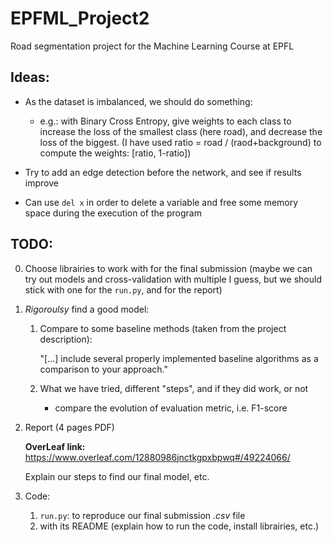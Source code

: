 # EPFML_Project2
Road segmentation project for the Machine Learning Course at EPFL

## Ideas:
* As the dataset is imbalanced, we should do something:
   * e.g.: with Binary Cross Entropy, give weights to each class to increase the loss of the smallest class (here road), and decrease the loss of the biggest. (I have used ratio = road / (raod+background) to compute the weights: [ratio, 1-ratio])

* Try to add an edge detection before the network, and see if results improve

* Can use `del x` in order to delete a variable and free some memory space during the execution of the program

## TODO:
0. Choose librairies to work with for the final submission (maybe we can try out models and cross-validation with multiple I guess, but we should stick with one for the `run.py`, and for the report)

1. *Rigoroulsy* find a good model:
   1. Compare to some baseline methods (taken from the project description):
   
      "[...] include several properly implemented baseline algorithms as a comparison to your approach."
   
   2. What we have tried, different "steps", and if they did work, or not
      * compare the evolution of evaluation metric, i.e. F1-score

2. Report (4 pages PDF)

   **OverLeaf link:** https://www.overleaf.com/12880986jnctkgpxbpwq#/49224066/
   
   Explain our steps to find our final model, etc.

3. Code:
   1. `run.py`: to reproduce our final submission *.csv* file
   2. with its README (explain how to run the code, install librairies, etc.)
